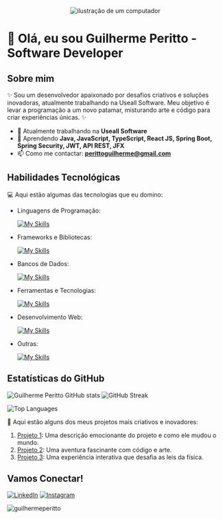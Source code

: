 <div align="center">
  <img src="https://raw.githubusercontent.com/MicaelliMedeiros/micaellimedeiros/master/image/computer-illustration.png" alt="ilustração de um computador">
</div>

# 🚀 Olá, eu sou Guilherme Peritto - Software Developer 

## Sobre mim

✨ Sou um desenvolvedor apaixonado por desafios criativos e soluções inovadoras, atualmente trabalhando na Useall Software. Meu objetivo é levar a programação a um novo patamar, misturando arte e código para criar experiências únicas. ✨

- 🔭 Atualmente trabalhando na **Useall Software**
- 🌱 Aprendendo **Java, JavaScript, TypeScript, React JS, Spring Boot, Spring Security, JWT, API REST, JFX**
- 📫 Como me contactar: **perittoguilherme@gmail.com**

## Habilidades Tecnológicas

💻 Aqui estão algumas das tecnologias que eu domino:

- Linguagens de Programação:

     [![My Skills](https://skillicons.dev/icons?i=java,javascript,typescript,cs)](https://skillicons.dev)
- Frameworks e Bibliotecas: 

    [![My Skills](https://skillicons.dev/icons?i=spring,react,nodejs,dotnet,prisma,npm)](https://skillicons.dev)
- Bancos de Dados: 

    [![My Skills](https://skillicons.dev/icons?i=mysql,postgresql,sqlite,mongodb,oraclesql)](https://skillicons.dev)
- Ferramentas e Tecnologias: 

    [![My Skills](https://skillicons.dev/icons?i=git,github,azure,figma,next,vite,docker,postman)](https://skillicons.dev)
- Desenvolvimento Web:

    [![My Skills](https://skillicons.dev/icons?i=html,css,tailwindcss)](https://skillicons.dev) 
- Outras:

    [![My Skills](https://skillicons.dev/icons?i=arduino)](https://skillicons.dev)

## Estatísticas do GitHub

![Guilherme Peritto GitHub stats](https://github-readme-stats.vercel.app/api?username=guilhermeperitto&rank_icon=percentile)
![GitHub Streak](https://github-readme-streak-stats.herokuapp.com/?user=guilhermeperitto&)

![Top Languages](https://github-readme-stats.vercel.app/api/top-langs?username=guilhermeperitto&show_icons=true&locale=en&layout=compact)

🎨 Aqui estão alguns dos meus projetos mais criativos e inovadores:

1. [Projeto 1](https://github.com/[seu-usuario]/projeto1): Uma descrição emocionante do projeto e como ele mudou o mundo.
2. [Projeto 2](https://github.com/[seu-usuario]/projeto2): Uma aventura fascinante com código e arte.
3. [Projeto 3](https://github.com/[seu-usuario]/projeto3): Uma experiência interativa que desafia as leis da física.

## Vamos Conectar!

[![LinkedIn](https://img.shields.io/badge/-Guilherme_Peritto-blue?style=flat-square&logo=Linkedin&logoColor=white&link=https://linkedin.com/in/guilherme-peritto-600348225)](https://linkedin.com/in/guilherme-peritto-600348225)
[![Instagram](https://img.shields.io/badge/-guilhermeperitto-purple?style=flat-square&logo=Instagram&logoColor=white&link=https://instagram.com/guilhermeperitto)](https://instagram.com/guilhermeperitto)

<p align="left"> <img src="https://komarev.com/ghpvc/?username=guilhermeperitto&label=Profile%20views&color=0e75b6&style=flat" alt="guilhermeperitto" /> </p>
